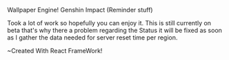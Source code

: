 Wallpaper Engine! Genshin Impact (Reminder stuff)

Took a lot of work so hopefully you can enjoy it. This is still currently on beta that's why there a problem regarding the Status it will be fixed as soon as I gather the data needed for server reset time per region.

~Created With React FrameWork!
